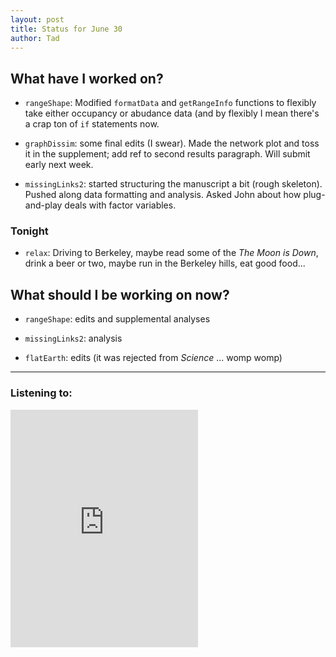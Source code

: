 ```yaml
---
layout: post 
title: Status for June 30 
author: Tad
---
```

 
## What have I worked on?
 
* `rangeShape`: Modified `formatData` and `getRangeInfo` functions to flexibly take either occupancy or abudance data (and by flexibly I mean there's a crap ton of `if` statements now. 
  

* `graphDissim`: some final edits (I swear). Made the network plot and toss it in the supplement; add ref to second results paragraph. Will submit early next week.


* `missingLinks2`: started structuring the manuscript a bit (rough skeleton). Pushed along data formatting and analysis. Asked John about how plug-and-play deals with factor variables. 








### Tonight 


* `relax`: Driving to Berkeley, maybe read some of the _The Moon is Down_, drink a beer or two, maybe run in the Berkeley hills, eat good food...








## What should I be working on now? 

* `rangeShape`: edits and supplemental analyses
 
* `missingLinks2`: analysis

* `flatEarth`: edits (it was rejected from _Science_ ... womp womp)



 
 
 
--- 
 
### Listening to: 

<iframe src='https://embed.spotify.com/?uri=spotify%3Atrack%3A31GYrhUN3QIPlWAfUpeF2G' width='300' height='380' frameborder='0' allowtransparency='true'></iframe> 

<i class='fa fa-code' style='color:pink'></i> 

